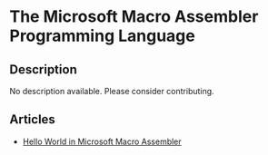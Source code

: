 # The Microsoft Macro Assembler Programming Language

## Description

No description available. Please consider contributing.

## Articles

- [Hello World in Microsoft Macro Assembler](https://sampleprograms.io/projects/hello-world/microsoft-macro-assembler)
